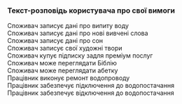 ### Текст-розповідь користувача про свої вимоги <br>
Споживач записує дані про випиту воду <br>
Споживач записує дані про нові вивчені слова <br>
Споживач записує дані про сон <br>
Споживач записує свої художні твори <br>
Споживач купує підписку задля преміум послуг <br>
Споживач може переглядати Біблію <br>
Споживач може переглядати абетку <br>
Працівник виконує ремонт водопроводу <br>
Працівник забезпечує підключення до водопостачання <br>
Працівник забезпечує відключення до водопостачання

